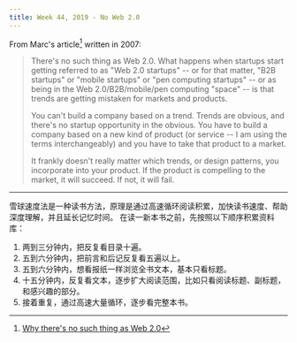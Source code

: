 ```yaml
---
title: Week 44, 2019 - No Web 2.0
---
```


From Marc's article[^1] written in 2007: 

> There's no such thing as Web 2.0. What happens when startups start getting referred to as "Web 2.0 startups" -- or for that matter, "B2B startups" or "mobile startups" or "pen computing startups" -- or as being in the Web 2.0/B2B/mobile/pen computing "space" -- is that trends are getting mistaken for markets and products.
>
> You can't build a company based on a trend. Trends are obvious, and there's no startup opportunity in the obvious. You have to build a company based on a new kind of product (or service -- I am using the terms interchangeably) and you have to take that product to a market.
>
> It frankly doesn't really matter which trends, or design patterns, you incorporate into your product. If the product is compelling to the market, it will succeed. If not, it will fail.

---

雪球速度法是一种读书方法，原理是通过高速循环阅读积累，加快读书速度、帮助深度理解，并且延长记忆时间。
在读一新本书之前，先按照以下顺序积累资料库：

1. 两到三分钟内，把反复看目录十遍。
2. 五到六分钟内，把前言和后记反复看五遍以上。
3. 五到六分钟内，想看报纸一样浏览全书文本，基本只看标题。
4. 十五分钟内，反复看文本，逐步扩大阅读范围，比如只看阅读标题、副标题，和感兴趣的部分。
5. 接着重复，通过高速大量循环，逐步看完整本书。


[^1]: [Why there's no such thing as Web 2.0](https://pmarchive.com/no_such_thing_as_web_20.html)
